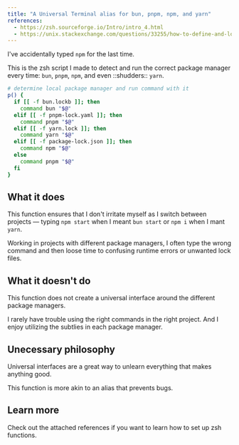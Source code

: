 ```yaml
---
title: "A Universal Terminal alias for bun, pnpm, npm, and yarn"
references:
  - https://zsh.sourceforge.io/Intro/intro_4.html
  - https://unix.stackexchange.com/questions/33255/how-to-define-and-load-your-own-shell-function-in-zsh
---
```


I've accidentally typed `npm` for the last time.

This is the zsh script I made to detect and run the correct package manager every time: `bun`, `pnpm`, `npm`, and even ::shudders:: `yarn`.

```zsh
# determine local package manager and run command with it
p() {
  if [[ -f bun.lockb ]]; then
    command bun "$@"
  elif [[ -f pnpm-lock.yaml ]]; then
    command pnpm "$@"
  elif [[ -f yarn.lock ]]; then
    command yarn "$@"
  elif [[ -f package-lock.json ]]; then
    command npm "$@"
  else
    command pnpm "$@"
  fi
}
```

## What it does

This function ensures that I don't irritate myself as I switch between projects — typing `npm start` when I meant `bun start` or `npm i` when I mant `yarn`.

Working in projects with different package managers, I often type the wrong command and then loose time to confusing runtime errors or unwanted lock files.

## What it doesn't do

This function does not create a universal interface around the different package managers.

I rarely have trouble using the right commands in the right project. And I enjoy utilizing the subtlies in each package manager.

## Unecessary philosophy

Universal interfaces are a great way to unlearn everything that makes anything good.

This function is more akin to an alias that prevents bugs.

## Learn more

Check out the attached references if you want to learn how to set up zsh functions.
